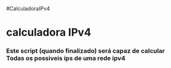 #CalculadoraIPv4
<html>
<h1>calculadora IPv4</h1>
<h3>Este script (quando finalizado) será capaz de calcular <br>
Todas os possiveis ips de uma rede ipv4</h3>
</html>